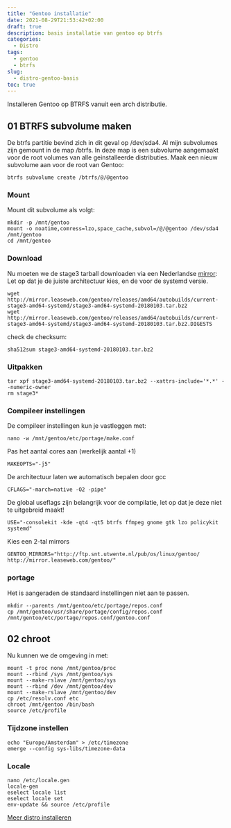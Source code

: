 ```yaml
---
title: "Gentoo installatie"
date: 2021-08-29T21:53:42+02:00
draft: true
description: basis installatie van gentoo op btrfs
categories:
  - Distro
tags:
  - gentoo
  - btrfs
slug:
  - distro-gentoo-basis
toc: true
---
```


Installeren Gentoo op BTRFS vanuit een arch distributie.

<!--more-->

## 01 BTRFS subvolume maken

De btrfs partitie bevind zich in dit geval op /dev/sda4. Al mijn subvolumes zijn gemount in de map /btrfs. In deze map is een subvolume aangemaakt voor de root volumes van alle geinstalleerde distributies. Maak een nieuw subvolume aan voor de root van Gentoo:

    btrfs subvolume create /btrfs/@/@gentoo

### Mount

Mount dit subvolume als volgt:

    mkdir -p /mnt/gentoo
    mount -o noatime,comress=lzo,space_cache,subvol=/@/@gentoo /dev/sda4 /mnt/gentoo
    cd /mnt/gentoo

### Download

Nu moeten we de stage3 tarball downloaden via een Nederlandse [mirror](https://www.gentoo.org/downloads/mirrors/#NL): Let op dat je de juiste architectuur kies, en de voor de systemd versie.

    wget http://mirror.leaseweb.com/gentoo/releases/amd64/autobuilds/current-stage3-amd64-systemd/stage3-amd64-systemd-20180103.tar.bz2
    wget http://mirror.leaseweb.com/gentoo/releases/amd64/autobuilds/current-stage3-amd64-systemd/stage3-amd64-systemd-20180103.tar.bz2.DIGESTS

check de checksum:

    sha512sum stage3-amd64-systemd-20180103.tar.bz2

### Uitpakken

    tar xpf stage3-amd64-systemd-20180103.tar.bz2 --xattrs-include='*.*' --numeric-owner
    rm stage3*

### Compileer instellingen

De compileer instellingen kun je vastleggen met:

    nano -w /mnt/gentoo/etc/portage/make.conf

Pas het aantal cores aan (werkelijk aantal +1)

    MAKEOPTS="-j5"

De architectuur laten we automatisch bepalen door gcc

    CFLAGS="-march=native -O2 -pipe"

De global useflags zijn belangrijk voor de compilatie, let op dat je deze niet te uitgebreid maakt!

    USE="-consolekit -kde -qt4 -qt5 btrfs ffmpeg gnome gtk lzo policykit systemd"

Kies een 2-tal mirrors

    GENTOO_MIRRORS="http://ftp.snt.utwente.nl/pub/os/linux/gentoo/ http://mirror.leaseweb.com/gentoo/"

### portage

Het is aangeraden de standaard instellingen niet aan te passen.

    mkdir --parents /mnt/gentoo/etc/portage/repos.conf
    cp /mnt/gentoo/usr/share/portage/config/repos.conf /mnt/gentoo/etc/portage/repos.conf/gentoo.conf

## 02 chroot

Nu kunnen we de omgeving in met:

    mount -t proc none /mnt/gentoo/proc
    mount --rbind /sys /mnt/gentoo/sys
    mount --make-rslave /mnt/gentoo/sys
    mount --rbind /dev /mnt/gentoo/dev
    mount --make-rslave /mnt/gentoo/dev
    cp /etc/resolv.conf etc
    chroot /mnt/gentoo /bin/bash
    source /etc/profile

### Tijdzone instellen

    echo "Europe/Amsterdam" > /etc/timezone
    emerge --config sys-libs/timezone-data

### Locale

    nano /etc/locale.gen
    locale-gen
    eselect locale list
    eselect locale set
    env-update && source /etc/profile

[Meer distro installeren](/categories/distro)
